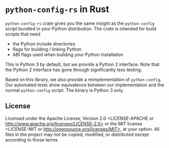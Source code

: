 # `python-config-rs` in Rust

`python-config-rs` crate gives you the same insight as
the `python-config` script bundled in your Python distribution.
The crate is intended for build scripts that need

- the Python include directories
- flags for building / linking Python
- ABI flags used when building your Python installation

This is Python 3 by default, but we provide a Python 2
interface. Note that the Python 2 interface has gone through
significantly less testing.

Based on this library, we also provide a reimplementation
of `python-config`. Our automated tests show equivalence
between our implementation and the normal `python-config`
script. The binary is Python 3 only.

## License

Licensed under the Apache License, Version 2.0 <LICENSE-APACHE or
http://www.apache.org/licenses/LICENSE-2.0> or the MIT license
<LICENSE-MIT or http://opensource.org/licenses/MIT>, at your
option. All files in the project may not be copied, modified, or
distributed except according to those terms.